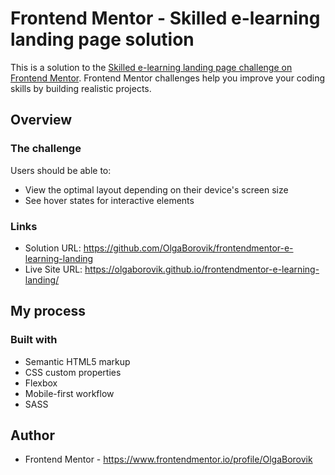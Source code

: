 # Frontend Mentor - Skilled e-learning landing page solution

This is a solution to the [Skilled e-learning landing page challenge on Frontend Mentor](https://www.frontendmentor.io/challenges/skilled-elearning-landing-page-S1ObDrZ8q). Frontend Mentor challenges help you improve your coding skills by building realistic projects.

## Overview

### The challenge

Users should be able to:

- View the optimal layout depending on their device's screen size
- See hover states for interactive elements


### Links

- Solution URL: https://github.com/OlgaBorovik/frontendmentor-e-learning-landing
- Live Site URL: https://olgaborovik.github.io/frontendmentor-e-learning-landing/

## My process

### Built with

- Semantic HTML5 markup
- CSS custom properties
- Flexbox
- Mobile-first workflow
- SASS


## Author


- Frontend Mentor - https://www.frontendmentor.io/profile/OlgaBorovik

